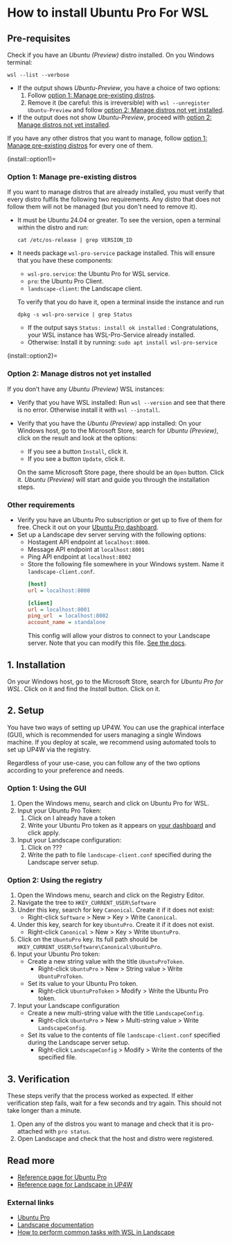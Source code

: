 # How to install Ubuntu Pro For WSL

## Pre-requisites
Check if you have an _Ubuntu (Preview)_ distro installed. On you Windows terminal:
```
wsl --list --verbose
```
- If the output shows _Ubuntu-Preview_, you have a choice of two options:
  1. Follow [option 1: Manage pre-existing distros](install::option2).
  2. Remove it (be careful: this is irreversible) with `wsl --unregister Ubuntu-Preview` and follow [option 2: Manage distros not yet installed](install::option2).
- If the output does not show _Ubuntu-Preview_, proceed with [option 2: Manage distros not yet installed](install::option2).

If you have any other distros that you want to manage, follow [option 1: Manage pre-existing distros](install::option1) for every one of them.

(install::option1)=
### Option 1: Manage pre-existing distros
If you want to manage distros that are already installed, you must verify that every distro fulfils the following two requirements. Any distro that does not follow them will not be managed (but you don't need to remove it).
- It must be Ubuntu 24.04 or greater. To see the version, open a terminal within the distro and run:
  ```
  cat /etc/os-release | grep VERSION_ID
  ```
- It needs package `wsl-pro-service` package installed. This will ensure that you have these components: 
  -  `wsl-pro.service`: the Ubuntu Pro for WSL service.
  -  `pro`: the Ubuntu Pro Client.
  -  `landscape-client`: the Landscape client.

  To verify that you do have it, open a terminal inside the instance and run
  ```
  dpkg -s wsl-pro-service | grep Status
  ```
     - If the output says `Status: install ok installed` : Congratulations, your WSL instance has WSL-Pro-Service already installed.
     - Otherwise: Install it by running: `sudo apt install wsl-pro-service`

(install::option2)=
### Option 2: Manage distros not yet installed
If you don’t have any _Ubuntu (Preview)_ WSL instances:
- Verify that you have WSL installed: Run `wsl --version` and see that there is no error. Otherwise install it with `wsl --install`.
- Verify that you have the _Ubuntu (Preview)_ app installed:
  On your Windows host, go to the Microsoft Store, search for _Ubuntu (Preview)_, click on the result and look at the options:
  - If you see a button `Install`, click it.
  - If you see a button `Update`, click it.
  
  On the same Microsoft Store page, there should be an `Open` button. Click it. _Ubuntu (Preview)_ will start and guide you through the installation steps.

### Other requirements
- Verify you have an Ubuntu Pro subscription or get up to five of them for free. Check it out on your [Ubuntu Pro dashboard](https://ubuntu.com/pro/dashboard).
- Set up a Landscape dev server serving with the following options:
  <!-- (TODO: create a cloud-init file so it sets this up automatically). -->
  - Hostagent API endpoint at `localhost:8000`.
  - Message API endpoint at `localhost:8001`
  - Ping API endpoint at `localhost:8002`
  - Store the following file somewhere in your Windows system. Name it `landscape-client.conf`.
    ```ini
    [host]
    url = localhost:8000

    [client]
    url = localhost:8001
    ping_url  = localhost:8002
    account_name = standalone
    ```
    This config will allow your distros to connect to your Landscape server. Note that you can modify this file. [See the docs](landscape-config).

## 1. Installation
On your Windows host, go to the Microsoft Store, search for _Ubuntu Pro for WSL_. Click on it and find the _Install_ button. Click on it.

## 2. Setup
You have two ways of setting up UP4W. You can use the graphical interface (GUI), which is recommended for users managing a single Windows machine. If you deploy at scale, we recommend using automated tools to set up UP4W via the registry.

Regardless of your use-case, you can follow any of the two options according to your preference and needs.

### Option 1: Using the GUI
1. Open the Windows menu, search and click on Ubuntu Pro for WSL.
2. Input your Ubuntu Pro Token:
   1. Click on I already have a token
   2. Write your Ubuntu Pro token as it appears on [your dashboard](https://ubuntu.com/pro/dashboard) and click apply.
3. Input your Landscape configuration:
   1. Click on ??? <!--TODO: Landscape data input GUI is not implemented yet-->
   2. Write the path to file `landscape-client.conf` specified during the Landscape server setup.

### Option 2: Using the registry

1. Open the Windows menu, search and click on the Registry Editor.
2. Navigate the tree to `HKEY_CURRENT_USER\Software`
3. Under this key, search for key `Canonical`. Create it if it does not exist:
   - Right-click `Software` > New > Key > Write `Canonical`.
4. Under this key, search for key `UbuntuPro`. Create it if it does not exist.
   - Right-click `Canonical` > New > Key > Write `UbuntuPro`.
5. Click on the `UbuntuPro` key. Its full path should be `HKEY_CURRENT_USER\Software\Canonical\UbuntuPro`.
6. Input your Ubuntu Pro token:
   - Create a new string value with the title `UbuntuProToken`.
     - Right-click `UbuntuPro` > New > String value > Write `UbuntuProToken`.
   - Set its value to your Ubuntu Pro token.
     - Right-click `UbuntuProToken` > Modify > Write the Ubuntu Pro token.
7. Input your Landscape configuration
   - Create a new multi-string value with the title `LandscapeConfig`.
     - Right-click `UbuntuPro` > New > Multi-string value > Write `LandscapeConfig`.
   - Set its value to the contents of file `landscape-client.conf` specified during the Landscape server setup.
     - Right-click `LandscapeConfig` > Modify > Write the contents of the specified file.

## 3. Verification
These steps verify that the process worked as expected. If either verification step fails, wait for a few seconds and try again. This should not take longer than a minute.
1. Open any of the distros you want to manage and check that it is pro-attached with `pro status`.
2. Open Landscape and check that the host and distro were registered. <!-- TODO: how ? -->



## Read more
- [Reference page for Ubuntu Pro](../reference/ubuntu_pro)
- [Reference page for Landscape in UP4W](../reference/landscape)

### External links
- [Ubuntu Pro](https://www.ubuntu.com/pro)
- [Landscape documentation](https://ubuntu.com/landscape/docs)
- [How to perform common tasks with WSL in Landscape](https://ubuntu.com/landscape/docs/perform-common-tasks-with-wsl-in-landscape)
